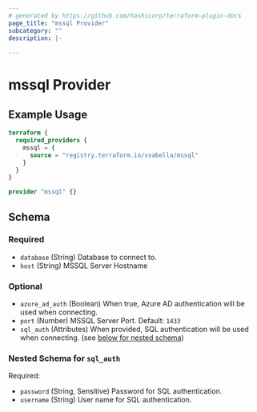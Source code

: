 ```yaml
---
# generated by https://github.com/hashicorp/terraform-plugin-docs
page_title: "mssql Provider"
subcategory: ""
description: |-
  
---
```


# mssql Provider



## Example Usage

```terraform
terraform {
  required_providers {
    mssql = {
      source = "registry.terraform.io/vsabella/mssql"
    }
  }
}

provider "mssql" {}
```

<!-- schema generated by tfplugindocs -->
## Schema

### Required

- `database` (String) Database to connect to.
- `host` (String) MSSQL Server Hostname

### Optional

- `azure_ad_auth` (Boolean) When true, Azure AD authentication will be used when connecting.
- `port` (Number) MSSQL Server Port. Default: `1433`
- `sql_auth` (Attributes) When provided, SQL authentication will be used when connecting. (see [below for nested schema](#nestedatt--sql_auth))

<a id="nestedatt--sql_auth"></a>
### Nested Schema for `sql_auth`

Required:

- `password` (String, Sensitive) Password for SQL authentication.
- `username` (String) User name for SQL authentication.
